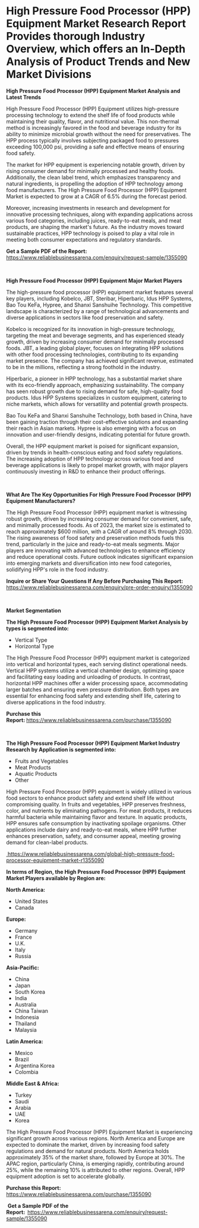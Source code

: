 <p><h1>High Pressure Food Processor (HPP) Equipment Market Research Report Provides thorough Industry Overview, which offers an In-Depth Analysis of Product Trends and New Market Divisions</h1></p><p><strong>High Pressure Food Processor (HPP) Equipment Market Analysis and Latest Trends</strong></p>
<p><p>High Pressure Food Processor (HPP) Equipment utilizes high-pressure processing technology to extend the shelf life of food products while maintaining their quality, flavor, and nutritional value. This non-thermal method is increasingly favored in the food and beverage industry for its ability to minimize microbial growth without the need for preservatives. The HPP process typically involves subjecting packaged food to pressures exceeding 100,000 psi, providing a safe and effective means of ensuring food safety.</p><p>The market for HPP equipment is experiencing notable growth, driven by rising consumer demand for minimally processed and healthy foods. Additionally, the clean label trend, which emphasizes transparency and natural ingredients, is propelling the adoption of HPP technology among food manufacturers. The High Pressure Food Processor (HPP) Equipment Market is expected to grow at a CAGR of 6.5% during the forecast period. </p><p>Moreover, increasing investments in research and development for innovative processing techniques, along with expanding applications across various food categories, including juices, ready-to-eat meals, and meat products, are shaping the market's future. As the industry moves toward sustainable practices, HPP technology is poised to play a vital role in meeting both consumer expectations and regulatory standards.</p></p>
<p><strong>Get a Sample PDF of the Report:&nbsp;</strong> <a href="https://www.reliablebusinessarena.com/enquiry/request-sample/1355090?utm_campaign=3024&utm_medium=2&utm_source=Github&utm_content=ia&utm_term=12042025&utm_id=high-pressure-food-processor-hpp-equipment">https://www.reliablebusinessarena.com/enquiry/request-sample/1355090</a></p>
<p>&nbsp;</p>
<p><strong>High Pressure Food Processor (HPP) Equipment Major Market Players</strong></p>
<p><p>The high-pressure food processor (HPP) equipment market features several key players, including Kobelco, JBT, Steribar, Hiperbaric, Idus HPP Systems, Bao Tou KeFa, Hypree, and Shanxi Sanshuihe Technology. This competitive landscape is characterized by a range of technological advancements and diverse applications in sectors like food preservation and safety.</p><p>Kobelco is recognized for its innovation in high-pressure technology, targeting the meat and beverage segments, and has experienced steady growth, driven by increasing consumer demand for minimally processed foods. JBT, a leading global player, focuses on integrating HPP solutions with other food processing technologies, contributing to its expanding market presence. The company has achieved significant revenue, estimated to be in the millions, reflecting a strong foothold in the industry.</p><p>Hiperbaric, a pioneer in HPP technology, has a substantial market share with its eco-friendly approach, emphasizing sustainability. The company has seen robust growth due to rising demand for safe, high-quality food products. Idus HPP Systems specializes in custom equipment, catering to niche markets, which allows for versatility and potential growth prospects. </p><p>Bao Tou KeFa and Shanxi Sanshuihe Technology, both based in China, have been gaining traction through their cost-effective solutions and expanding their reach in Asian markets. Hypree is also emerging with a focus on innovation and user-friendly designs, indicating potential for future growth.</p><p>Overall, the HPP equipment market is poised for significant expansion, driven by trends in health-conscious eating and food safety regulations. The increasing adoption of HPP technology across various food and beverage applications is likely to propel market growth, with major players continuously investing in R&D to enhance their product offerings.</p></p>
<p>&nbsp;</p>
<p><strong>What Are The Key Opportunities For High Pressure Food Processor (HPP) Equipment Manufacturers?</strong></p>
<p><p>The High Pressure Food Processor (HPP) equipment market is witnessing robust growth, driven by increasing consumer demand for convenient, safe, and minimally processed foods. As of 2023, the market size is estimated to reach approximately $600 million, with a CAGR of around 8% through 2030. The rising awareness of food safety and preservation methods fuels this trend, particularly in the juice and ready-to-eat meals segments. Major players are innovating with advanced technologies to enhance efficiency and reduce operational costs. Future outlook indicates significant expansion into emerging markets and diversification into new food categories, solidifying HPP's role in the food industry.</p></p>
<p><strong>Inquire or Share Your Questions If Any Before Purchasing This Report:</strong> <a href="https://www.reliablebusinessarena.com/enquiry/pre-order-enquiry/1355090?utm_campaign=3024&utm_medium=2&utm_source=Github&utm_content=ia&utm_term=12042025&utm_id=high-pressure-food-processor-hpp-equipment">https://www.reliablebusinessarena.com/enquiry/pre-order-enquiry/1355090</a></p>
<p>&nbsp;</p>
<p><strong>Market Segmentation</strong></p>
<p><strong>The High Pressure Food Processor (HPP) Equipment Market Analysis by types is segmented into:</strong></p>
<p><ul><li>Vertical Type</li><li>Horizontal Type</li></ul></p>
<p><p>The High Pressure Food Processor (HPP) equipment market is categorized into vertical and horizontal types, each serving distinct operational needs. Vertical HPP systems utilize a vertical chamber design, optimizing space and facilitating easy loading and unloading of products. In contrast, horizontal HPP machines offer a wider processing space, accommodating larger batches and ensuring even pressure distribution. Both types are essential for enhancing food safety and extending shelf life, catering to diverse applications in the food industry.</p></p>
<p><strong>Purchase this Report:&nbsp;</strong><a href="https://www.reliablebusinessarena.com/purchase/1355090?utm_campaign=3024&utm_medium=2&utm_source=Github&utm_content=ia&utm_term=12042025&utm_id=high-pressure-food-processor-hpp-equipment">https://www.reliablebusinessarena.com/purchase/1355090</a></p>
<p>&nbsp;</p>
<p><strong>The High Pressure Food Processor (HPP) Equipment Market Industry Research by Application is segmented into:</strong></p>
<p><ul><li>Fruits and Vegetables</li><li>Meat Products</li><li>Aquatic Products</li><li>Other</li></ul></p>
<p><p>High Pressure Food Processor (HPP) equipment is widely utilized in various food sectors to enhance product safety and extend shelf life without compromising quality. In fruits and vegetables, HPP preserves freshness, color, and nutrients by eliminating pathogens. For meat products, it reduces harmful bacteria while maintaining flavor and texture. In aquatic products, HPP ensures safe consumption by inactivating spoilage organisms. Other applications include dairy and ready-to-eat meals, where HPP further enhances preservation, safety, and consumer appeal, meeting growing demand for clean-label products.</p></p>
<p><a href="https://www.reliablebusinessarena.com/global-high-pressure-food-processor-equipment-market-r1355090?utm_campaign=3024&utm_medium=2&utm_source=Github&utm_content=ia&utm_term=12042025&utm_id=high-pressure-food-processor-hpp-equipment">&nbsp;https://www.reliablebusinessarena.com/global-high-pressure-food-processor-equipment-market-r1355090</a></p>
<p><strong>In terms of Region, the High Pressure Food Processor (HPP) Equipment Market Players available by Region are:</strong></p>
<p>
    <p> <strong> North America: </strong>
        <ul>
            <li>United States</li>
            <li>Canada</li>
        </ul>
        </p> 
    <p> <strong> Europe: </strong>
        <ul>
            <li>Germany</li>
            <li>France</li>
            <li>U.K.</li>
            <li>Italy</li>
            <li>Russia</li>
        </ul>
        </p> 
    <p> <strong> Asia-Pacific: </strong>
        <ul>
            <li>China</li>
            <li>Japan</li>
            <li>South Korea</li>
            <li>India</li>
            <li>Australia</li>
            <li>China Taiwan</li>
            <li>Indonesia</li>
            <li>Thailand</li>
            <li>Malaysia</li>
        </ul>
        </p> 
    <p> <strong> Latin America: </strong>
        <ul>
            <li>Mexico</li>
            <li>Brazil</li>
            <li>Argentina Korea</li>
            <li>Colombia</li>
        </ul>
        </p> 
    <p> <strong> Middle East & Africa: </strong>
        <ul>
            <li>Turkey</li>
            <li>Saudi</li>
            <li>Arabia</li>
            <li>UAE</li>
            <li>Korea</li>
        </ul>
    </p>
    </p>
<p><p>The High Pressure Food Processor (HPP) Equipment Market is experiencing significant growth across various regions. North America and Europe are expected to dominate the market, driven by increasing food safety regulations and demand for natural products. North America holds approximately 35% of the market share, followed by Europe at 30%. The APAC region, particularly China, is emerging rapidly, contributing around 25%, while the remaining 10% is attributed to other regions. Overall, HPP equipment adoption is set to accelerate globally.</p></p>
<p><strong>Purchase this Report: </strong><a href="https://www.reliablebusinessarena.com/purchase/1355090?utm_campaign=3024&utm_medium=2&utm_source=Github&utm_content=ia&utm_term=12042025&utm_id=high-pressure-food-processor-hpp-equipment">https://www.reliablebusinessarena.com/purchase/1355090</a></p>
<p>&nbsp;<strong>Get a Sample PDF of the Report:&nbsp;&nbsp;</strong><a href="https://www.reliablebusinessarena.com/enquiry/request-sample/1355090?utm_campaign=3024&utm_medium=2&utm_source=Github&utm_content=ia&utm_term=12042025&utm_id=high-pressure-food-processor-hpp-equipment">https://www.reliablebusinessarena.com/enquiry/request-sample/1355090</a></p>
<p><strong></strong></p>
<p><p></p><p></p><p></p></p>